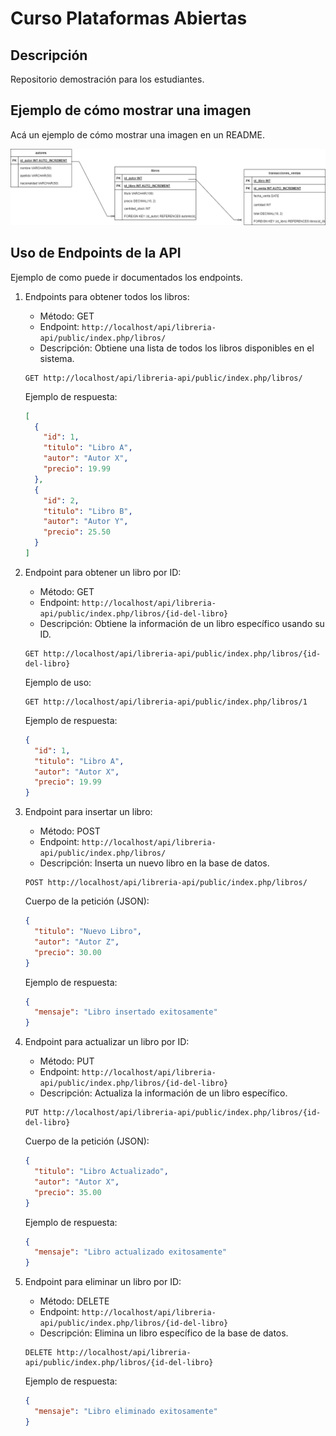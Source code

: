 
# Curso Plataformas Abiertas

## Descripción
Repositorio demostración para los estudiantes.

## Ejemplo de cómo mostrar una imagen

Acá un ejemplo de cómo mostrar una imagen en un README.

![alt text](./otros/imagenes/diagrama.png "Diagrama")

## Uso de Endpoints de la API

Ejemplo de como puede ir documentados los endpoints.


1. Endpoints para obtener todos los libros:
   - Método: GET
   - Endpoint: `http://localhost/api/libreria-api/public/index.php/libros/`
   - Descripción: Obtiene una lista de todos los libros disponibles en el sistema.

   ```http
   GET http://localhost/api/libreria-api/public/index.php/libros/
   ```

   Ejemplo de respuesta:
   ```json
   [
     {
       "id": 1,
       "titulo": "Libro A",
       "autor": "Autor X",
       "precio": 19.99
     },
     {
       "id": 2,
       "titulo": "Libro B",
       "autor": "Autor Y",
       "precio": 25.50
     }
   ]
   ```

2. Endpoint para obtener un libro por ID:
   - Método: GET
   - Endpoint: `http://localhost/api/libreria-api/public/index.php/libros/{id-del-libro}`
   - Descripción: Obtiene la información de un libro específico usando su ID.

   ```http
   GET http://localhost/api/libreria-api/public/index.php/libros/{id-del-libro}
   ```

   Ejemplo de uso:
   ```http
   GET http://localhost/api/libreria-api/public/index.php/libros/1
   ```

   Ejemplo de respuesta:
   ```json
   {
     "id": 1,
     "titulo": "Libro A",
     "autor": "Autor X",
     "precio": 19.99
   }
   ```

3. Endpoint para insertar un libro:
   - Método: POST
   - Endpoint: `http://localhost/api/libreria-api/public/index.php/libros/`
   - Descripción: Inserta un nuevo libro en la base de datos.

   ```http
   POST http://localhost/api/libreria-api/public/index.php/libros/
   ```

   Cuerpo de la petición (JSON):
   ```json
   {
     "titulo": "Nuevo Libro",
     "autor": "Autor Z",
     "precio": 30.00
   }
   ```

   Ejemplo de respuesta:
   ```json
   {
     "mensaje": "Libro insertado exitosamente"
   }
   ```

4. Endpoint para actualizar un libro por ID:
   - Método: PUT
   - Endpoint: `http://localhost/api/libreria-api/public/index.php/libros/{id-del-libro}`
   - Descripción: Actualiza la información de un libro específico.

   ```http
   PUT http://localhost/api/libreria-api/public/index.php/libros/{id-del-libro}
   ```

   Cuerpo de la petición (JSON):
   ```json
   {
     "titulo": "Libro Actualizado",
     "autor": "Autor X",
     "precio": 35.00
   }
   ```

   Ejemplo de respuesta:
   ```json
   {
     "mensaje": "Libro actualizado exitosamente"
   }
   ```

5. Endpoint para eliminar un libro por ID:
   - Método: DELETE
   - Endpoint: `http://localhost/api/libreria-api/public/index.php/libros/{id-del-libro}`
   - Descripción: Elimina un libro específico de la base de datos.

   ```http
   DELETE http://localhost/api/libreria-api/public/index.php/libros/{id-del-libro}
   ```

   Ejemplo de respuesta:
   ```json
   {
     "mensaje": "Libro eliminado exitosamente"
   }
   ```
